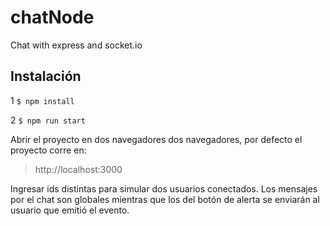 # chatNode
Chat with express and socket.io

## Instalación

1 `$ npm install`

2 `$ npm run start`

Abrir el proyecto en dos navegadores dos navegadores, por defecto el proyecto corre en:

> http://localhost:3000

Ingresar ids distintas para simular dos usuarios conectados.
Los mensajes por el chat son globales mientras que los del botón de alerta se enviarán
al usuario que emitió el evento.